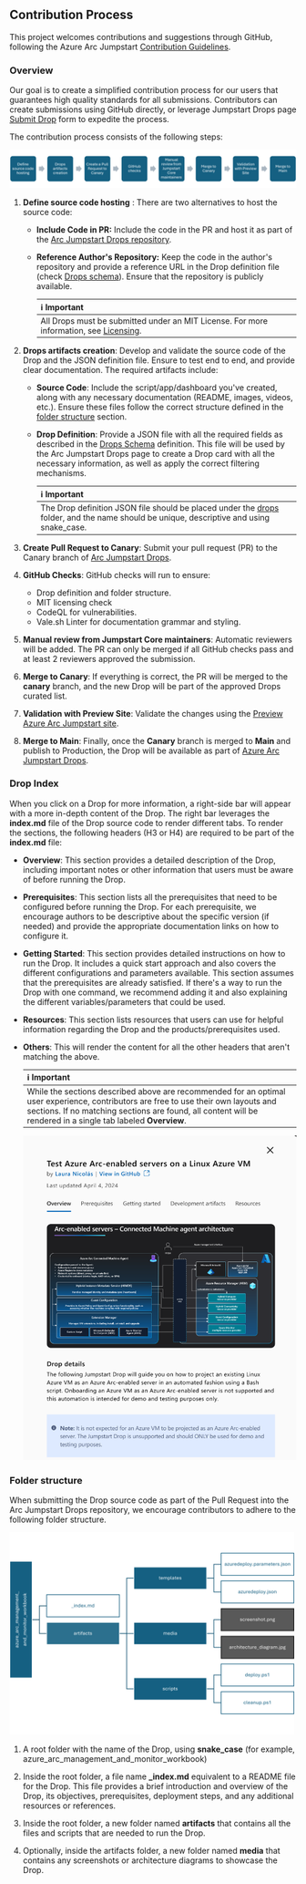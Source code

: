 ## Contribution Process

This project welcomes contributions and suggestions through GitHub, following the Azure Arc Jumpstart [Contribution Guidelines](https://arcjumpstart.com/contribution_guidelines). 

### Overview

Our goal is to create a simplified contribution process for our users that guarantees high quality standards for all submissions. Contributors can create submissions using GitHub directly, or leverage Jumpstart Drops page [Submit Drop](./) form to expedite the process. 

The contribution process consists of the following steps:

![Contribution process](./img/contributing.png)

1. **Define source code hosting** : There are two alternatives to host the source code:

    - **Include Code in PR:** Include the code in the PR and host it as part of the [Arc Jumpstart Drops repository](https://github.com/Azure/arc_jumpstart_drops).
    - **Reference Author's Repository:** Keep the code in the author's repository and provide a reference URL in the Drop definition file (check [Drops schema](./SCHEMA.md)). Ensure that the repository is publicly available.

        | ℹ️ **Important**                          | 
        |------------------------------------------|
        | All Drops must be submitted under an MIT License. For more information, see [Licensing](./LICENSE).  |

1. **Drops artifacts creation**: Develop and validate the source code of the Drop and the JSON definition file. Ensure to test end to end, and provide clear documentation. The required artifacts include:

    - **Source Code**: Include the script/app/dashboard you've created, along with any necessary documentation (README, images, videos, etc.). Ensure these files follow the correct structure defined in the [folder structure](#folder-structure) section. 

    - **Drop Definition**: Provide a JSON file with all the required fields as described in the [Drops Schema](./SCHEMA.md) definition. This file will be used by the Arc Jumpstart Drops page to create a Drop card with all the necessary information, as well as apply the correct filtering mechanisms.  

        | ℹ️ **Important**                          | 
        |------------------------------------------|
        | The Drop definition JSON file should be placed under the [drops](./drops/) folder, and the name should be unique, descriptive and using snake_case.|

1. **Create Pull Request to Canary**: Submit your pull request (PR) to the Canary branch of [Arc Jumpstart Drops](https://github.com/Azure/arc_jumpstart_drops).

1. **GitHub Checks**: GitHub checks will run to ensure:
    - Drop definition and folder structure.
    - MIT licensing check
    - CodeQL for vulnerabilities.
    - Vale.sh Linter for documentation grammar and styling.

1. **Manual review from Jumpstart Core maintainers**: Automatic reviewers will be added. The PR can only be merged if all GitHub checks pass and at least 2 reviewers approved the submission.

1. **Merge to Canary**: If everything is correct, the PR will be merged to the **canary** branch, and the new Drop will be part of the approved Drops curated list. 

1. **Validation with Preview Site**: Validate the changes using the [Preview Azure Arc Jumpstart site](https://preview.arcjumpstart.com/arc_jumpstart_drops).

1. **Merge to Main**: Finally, once the **Canary** branch is merged to **Main** and publish to Production, the Drop will be available as part of [Azure Arc Jumpstart Drops](https://arcjumpstart.com/arc_jumpstart_drops).

### Drop Index

When you click on a Drop for more information, a right-side bar will appear with a more in-depth content of the Drop. The right bar leverages the **index.md** file of the Drop source code to render different tabs. To render the sections, the following headers (H3 or H4) are required to be part of the **index.md** file:

- **Overview**: This section provides a detailed description of the Drop, including important notes or other information that users must be aware of before running the Drop.

- **Prerequisites**: This section lists all the prerequisites that need to be configured before running the Drop. For each prerequisite, we encourage authors to be descriptive about the specific version (if needed) and provide the appropriate documentation links on how to configure it.

- **Getting Started**: This section provides detailed instructions on how to run the Drop. It includes a quick start approach and also covers the different configurations and parameters available. This section assumes that the prerequisites are already satisfied. If there's a way to run the Drop with one command, we recommend adding it and also explaining the different variables/parameters that could be used.

- **Resources**: This section lists resources that users can use for helpful information regarding the Drop and the products/prerequisites used.

- **Others**: This will render the content for all the other headers that aren't matching the above. 

    | ℹ️ **Important**                          | 
    |------------------------------------------|
    | While the sections described above are recommended for an optimal user experience, contributors are free to use their own layouts and sections. If no matching sections are found, all content will be rendered in a single tab labeled **Overview**.|


    <img src="./img/drop-right-bar.png" alt="Folder structure" width="500">

### Folder structure

When submitting the Drop source code as part of the Pull Request into the Arc Jumpstart Drops repository, we encourage contributors to adhere to the following folder structure.

<img src="./img/folder_structure.png" alt="Folder structure" width="500">

1. A root folder with the name of the Drop, using **snake_case** (for example, azure_arc_management_and_monitor_workbook)

1. Inside the root folder, a file name **_index.md** equivalent to a README file for the Drop. This file provides a brief introduction and overview of the Drop, its objectives, prerequisites, deployment steps, and any additional resources or references.

1. Inside the root folder, a new folder named **artifacts** that contains all the files and scripts that are needed to run the Drop.

1. Optionally, inside the artifacts folder, a new folder named **media** that contains any screenshots or architecture diagrams to showcase the Drop.